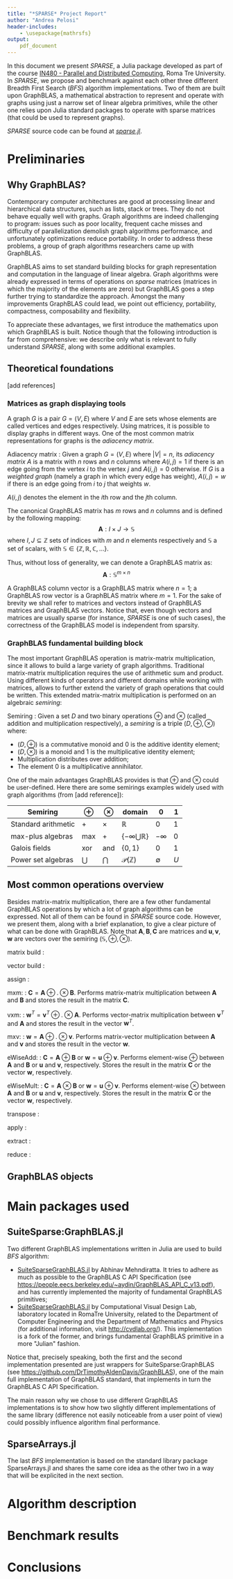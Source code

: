 ```yaml
---
title: "*SPARSE* Project Report"
author: "Andrea Pelosi"
header-includes:
	- \usepackage{mathrsfs}
output:
    pdf_document
---
```



In this document we present *SPARSE*, a Julia package developed as part of the course [IN480 - Parallel and Distributed Computing](http://www.dia.uniroma3.it/~paoluzzi/web/did/calcoloparallelo/2021/), Roma Tre University. 
In *SPARSE*, we propose and benchmark against each other three different Breadth First Search (*BFS*) algorithm implementations. Two of them are built upon GraphBLAS, a mathematical abstraction to represent and operate with graphs using just a narrow set of linear algebra primitives, while the other one relies upon Julia standard packages to operate with sparse matrices (that could be used to represent graphs).

*SPARSE* source code can be found at [*sparse.jl*](https://github.com/AndreaPelosi/sparse.jl).

# Preliminaries 

## Why GraphBLAS?
Contemporary computer architectures are good at processing linear and hierarchical data structures, such as lists, stack or trees. They do not behave equally well with graphs. Graph algorithms are indeed challenging to program: issues such as poor locality, frequent cache misses and difficulty of parallelization demolish graph algorithms performance, and unfortunately optimizations reduce portability. 
In order to address these problems, a group of graph algorithms researchers came up with GraphBLAS.

GraphBLAS aims to set standard building blocks for graph representation and computation in the language of linear algebra.
Graph algorithms were already expressed in terms of operations on *sparse* matrices (matrices in which the majority of the elements are zero) but GraphBLAS goes a step further trying to standardize the approach. Amongst the many improvements GraphBLAS could lead, we point out efficiency, portability, compactness, composability and flexibility.

To appreciate these advantages, we first introduce the mathematics upon which GraphBLAS is built. Notice though that the following introduction is far from comprehensive: we describe only what is relevant to fully understand *SPARSE*, along with some additional examples.


## Theoretical foundations

[add references]

### Matrices as graph displaying tools

A graph $G$ is a pair $G=(V,E)$ where $V$ and $E$ are sets whose elements are called vertices and edges respectively.
Using matrices, it is possible to display graphs in different ways. One of the most common matrix representations for graphs is the *adiacency matrix*.

Adiacency matrix
: Given a graph $G=(V,E)$ where $|V|=n$, its *adiacency matrix* $A$ is a matrix with $n$ rows and $n$ columns where $A(i,j) = 1$ if there is an edge going from the vertex $i$ to the vertex $j$ and $A(i,j)=0$ otherwise. If $G$ is a *weighted graph* (namely a graph in which every edge has weight), $A(i,j)=w$ if there is an edge going from $i$ to $j$ that weights $w$.

$A(i,j)$ denotes the element in the *i*th row and the *j*th column.

The canonical GraphBLAS matrix has $m$ rows and $n$ columns and is defined by the following mapping: 
	$$ \mathbf{A}:I \times J  \rightarrow \mathbb{S} $$
where $I,J\subseteq \mathbb{Z}$ sets of indices with $m$ and $n$ elements respectively and $\mathbb{S}$ a set of scalars, with $\mathbb{S} \in \{\mathbb{Z}, \mathbb{R}, \mathbb{C}, \dots\}$.

Thus, without loss of generality, we can denote a GraphBLAS matrix as:
	$$\mathbf{A}: \mathbb{S}^{m\times n}$$

A GraphBLAS column vector is a GraphBLAS matrix where $n=1$; a GraphBLAS row vector is a GraphBLAS matrix where $m=1$. 
For the sake of brevity we shall refer to matrices and vectors instead of GraphBLAS matrices and GraphBLAS vectors. 
Notice that, even though vectors and matrices are usually sparse (for instance, *SPARSE* is one of such cases), the correctness of the GraphBLAS model is independent from sparsity. 

### GraphBLAS fundamental building block

The most important GraphBLAS operation is matrix-matrix multiplication, since it allows to build a large variety of graph algorithms. Traditional matrix-matrix multiplication requires the use of arithmetic sum and product. Using different kinds of operators and different domains while working with matrices, allows to further extend the variety of graph operations that could be written. 
This extended matrix-matrix multiplication is performed on an algebraic *semiring*:

Semiring
: Given a set $D$ and two binary operations $\oplus$ and $\otimes$ (called addition and multiplication respectively), a *semiring* is a triple $(D, \oplus, \otimes)$ where:

  * $(D, \oplus)$ is a commutative monoid and $0$ is the additive identity element;
  * $(D, \otimes)$ is a monoid and $1$ is the multiplicative identity element;
  * Multiplication distributes over addition;
  * The element $0$ is a multiplicative annihilator.

One of the main advantages GraphBLAS provides is that $\oplus$ and $\otimes$ could be user-defined. Here there are some semirings examples widely used with graph algorithms (from [add reference]):

| Semiring            | $\oplus$  | $\otimes$ | domain                           | **0**       | **1** |
| ------------------- | --------- | --------- | -------------------------------- | ----------- | ----- |
| Standard arithmetic | $+$       | $\times$  | $\mathbb{R}$                     | $0$         | $1$   |
| max-plus algebras   | max       | $+$       | $\{-\infty \bigcup \mathbb{R}\}$ | $-\infty$   | $0$   |
| Galois fields       | xor       | and       | $\{0, 1\}$                       | $0$         | $1$   |
| Power set algebras  | $\bigcup$ | $\bigcap$ | $\mathscr{P}(\mathbb{Z})$        | $\emptyset$ | $U$   |




## Most common operations overview

Besides matrix-matrix multiplication, there are a few other fundamental GraphBLAS operations by which a lot of graph algorithms can be expressed. Not all of them can be found in *SPARSE* source code. However, we present them, along with a brief explanation, to give a clear picture of what can be done with GraphBLAS. Note that $\mathbf{A}, \mathbf{B}, \mathbf{C}$ are matrices and $\mathbf{u}, \mathbf{v}, \mathbf{w}$ are vectors over the semiring $(\mathbb{S}, \oplus, \otimes)$.

matrix build
:

vector build
:

assign
:

mxm:
: $\mathbf{C} = \mathbf{A}\oplus.\otimes\mathbf{B}.$ Performs matrix-matrix multiplication between $\mathbf{A}$ and $\mathbf{B}$ and stores the result in the matrix $\mathbf{C}$. 

vxm:
: $\mathbf{w}^T = \mathbf{v}^T\oplus.\otimes\mathbf{A}.$ Performs vector-matrix multiplication between $\mathbf{v}^T$ and $\mathbf{A}$ and stores the result in the vector $\mathbf{w}^T$.

mxv:
: $\mathbf{w} = \mathbf{A}\oplus.\otimes\mathbf{v}.$ Performs matrix-vector multiplication between $\mathbf{A}$ and $\mathbf{v}$ and stores the result in the vector $\mathbf{w}$.

eWiseAdd:
: $\mathbf{C} = \mathbf{A} \oplus \mathbf{B}$ or $\mathbf{w} = \mathbf{u} \oplus \mathbf{v}.$ Performs element-wise $\oplus$ between $\mathbf{A}$ and $\mathbf{B}$ or $\mathbf{u}$ and $\mathbf{v},$ respectively. Stores the result in the matrix $\mathbf{C}$ or the vector $\mathbf{w},$ respectively.

eWiseMult:
: $\mathbf{C} = \mathbf{A} \otimes \mathbf{B}$ or $\mathbf{w} = \mathbf{u} \oplus \mathbf{v}.$ Performs element-wise $\otimes$ between $\mathbf{A}$ and $\mathbf{B}$ or $\mathbf{u}$ and $\mathbf{v},$ respectively. Stores the result in the matrix $\mathbf{C}$ or the vector $\mathbf{w},$ respectively.


transpose
:

apply
:

extract
:

reduce
:


## GraphBLAS objects

# Main packages used

## SuiteSparse:GraphBLAS.jl
Two different GraphBLAS implementations written in Julia are used to build *BFS* algorithm:

* [SuiteSparseGraphBLAS.jl](https://github.com/abhinavmehndiratta/SuiteSparseGraphBLAS.jl) by Abhinav Mehndiratta. It tries to adhere as much as possible to the GraphBLAS C API Specification (see https://people.eecs.berkeley.edu/~aydin/GraphBLAS_API_C_v13.pdf), and has currently implemented the majority of fundamental GraphBLAS primitives;
* [SuiteSparseGraphBLAS.jl](https://github.com/cvdlab/SuiteSparseGraphBLAS.jl) by Computational Visual Design Lab, laboratory located in RomaTre University, related to the Department of Computer Engineering and the Department of Mathematics and Physics (for additional information, visit http://cvdlab.org/). This implementation is a fork of the former, and brings fundamental GraphBLAS primitive in a more "Julian" fashion.

Notice that, precisely speaking, both the first and the second implementation presented are just wrappers for SuiteSparse:GraphBLAS (see https://github.com/DrTimothyAldenDavis/GraphBLAS), one of the main full implementation of GraphBLAS standard, that implements in turn the GraphBLAS C API Specification.

The main reason why we chose to use different GraphBLAS implementations is to show how two slightly different implementations of the same library (difference not easily noticeable from a user point of view) could possibly influence algorithm final performance. 

## SparseArrays.jl
The last *BFS* implementation is based on the standard library package SparseArrays.jl and shares the same core idea as the other two in a way that will be explicited in the next section.

# Algorithm description

# Benchmark results

# Conclusions 

